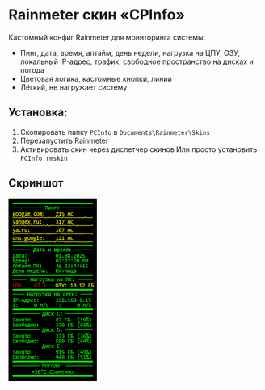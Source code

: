 # Rainmeter скин «CPInfo»
Кастомный конфиг Rainmeter для мониторинга системы:
- Пинг, дата, время, аптайм, день недели, нагрузка на ЦПУ, ОЗУ, локальный IP-адрес, трафик, свободное пространство на дисках и погода
- Цветовая логика, кастомные кнопки, линии
- Лёгкий, не нагружает систему

## Установка:
1. Скопировать папку `PCInfo` в `Documents\Rainmeter\Skins`
2. Перезапустить Rainmeter
3. Активировать скин через диспетчер скинов
Или просто установить `PCInfo.rmskin`

## Скриншот

![Preview](Preview.png)
